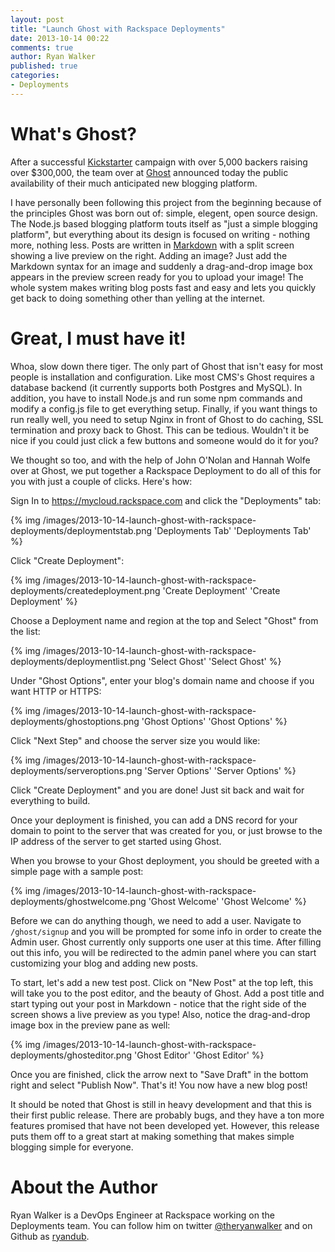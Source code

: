 ```yaml
---
layout: post
title: "Launch Ghost with Rackspace Deployments"
date: 2013-10-14 00:22
comments: true
author: Ryan Walker
published: true
categories:
- Deployments
---
```


# What's Ghost?
After a successful [Kickstarter](http://www.kickstarter.com/projects/johnonolan/ghost-just-a-blogging-platform) campaign with over 5,000 backers raising over $300,000, the team over at [Ghost](http://ghost.org) announced today the public availability of their much anticipated new blogging platform.

I have personally been following this project from the beginning because of the principles Ghost was born out of: simple, elegent, open source design. The Node.js based blogging platform touts itself as "just a simple blogging platform", but everything about its design is focused on writing - nothing more, nothing less. Posts are written in [Markdown](http://daringfireball.net/markdown) with a split screen showing a live preview on the right. Adding an image? Just add the Markdown syntax for an image and suddenly a drag-and-drop image box appears in the preview screen ready for you to upload your image! The whole system makes writing blog posts fast and easy and lets you quickly get back to doing something other than yelling at the internet. <!--more-->

# Great, I must have it!

Whoa, slow down there tiger. The only part of Ghost that isn't easy for most people is installation and configuration. Like most CMS's Ghost requires a database backend (it currently supports both Postgres and MySQL). In addition, you have to install Node.js and run some npm commands and modify a config.js file to get everything setup. Finally, if you want things to run really well, you need to setup Nginx in front of Ghost to do caching, SSL termination and proxy back to Ghost. This can be tedious. Wouldn't it be nice if you could just click a few buttons and someone would do it for you? 

We thought so too, and with the help of John O'Nolan and Hannah Wolfe over at Ghost, we put together a Rackspace Deployment to do all of this for you with just a couple of clicks. Here's how:

Sign In to https://mycloud.rackspace.com and click the "Deployments" tab:

{% img /images/2013-10-14-launch-ghost-with-rackspace-deployments/deploymentstab.png 'Deployments Tab' 'Deployments Tab' %}

Click "Create Deployment":

{% img /images/2013-10-14-launch-ghost-with-rackspace-deployments/createdeployment.png 'Create Deployment' 'Create Deployment' %}

Choose a Deployment name and region at the top and Select "Ghost" from the list:

{% img /images/2013-10-14-launch-ghost-with-rackspace-deployments/deploymentlist.png 'Select Ghost' 'Select Ghost' %}

Under "Ghost Options", enter your blog's domain name and choose if you want HTTP or HTTPS:

{% img /images/2013-10-14-launch-ghost-with-rackspace-deployments/ghostoptions.png 'Ghost Options' 'Ghost Options' %}

Click "Next Step" and choose the server size you would like:

{% img /images/2013-10-14-launch-ghost-with-rackspace-deployments/serveroptions.png 'Server Options' 'Server Options' %}

Click "Create Deployment" and you are done! Just sit back and wait for everything to build.

Once your deployment is finished, you can add a DNS record for your domain to point to the server that was created for you, or just browse to the IP address of the server to get started using Ghost.

When you browse to your Ghost deployment, you should be greeted with a simple page with a sample post:

{% img /images/2013-10-14-launch-ghost-with-rackspace-deployments/ghostwelcome.png 'Ghost Welcome' 'Ghost Welcome' %}

Before we can do anything though, we need to add a user. Navigate to ```/ghost/signup``` and you will be prompted for some info in order to create the Admin user. Ghost currently only supports one user at this time. After filling out this info, you will be redirected to the admin panel where you can start customizing your blog and adding new posts.

To start, let's add a new test post. Click on "New Post" at the top left, this will take you to the post editor, and the beauty of Ghost. Add a post title and start typing out your post in Markdown - notice that the right side of the screen shows a live preview as you type! Also, notice the drag-and-drop image box in the preview pane as well:

{% img /images/2013-10-14-launch-ghost-with-rackspace-deployments/ghosteditor.png 'Ghost Editor' 'Ghost Editor' %}

Once you are finished, click the arrow next to "Save Draft" in the bottom right and select "Publish Now". That's it! You now have a new blog post!

It should be noted that Ghost is still in heavy development and that this is their first public release. There are probably bugs, and they have a ton more features promised that have not been developed yet. However, this release puts them off to a great start at making something that makes simple blogging simple for everyone.

# About the Author
Ryan Walker is a DevOps Engineer at Rackspace working on the Deployments team. You can follow him on twitter [@theryanwalker](http://twitter.com/theryanwalker) and on Github as [ryandub](https://github.com/ryandub).
